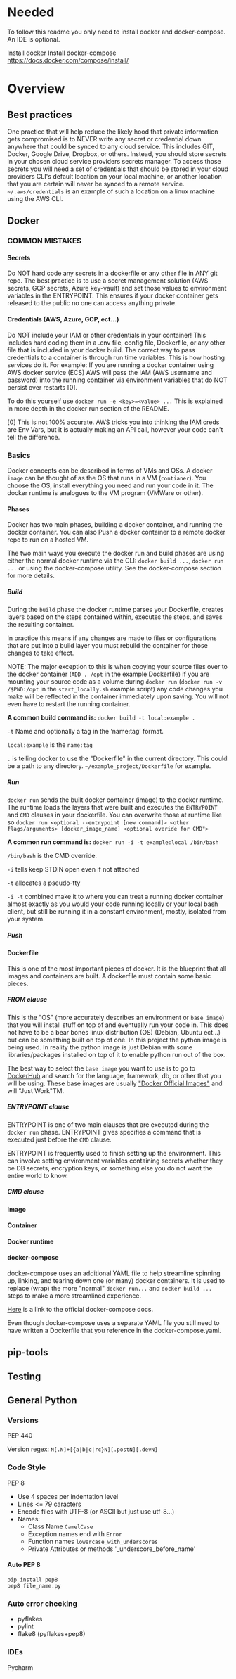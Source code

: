 # Needed
To follow this readme you only need to install docker and docker-compose. An IDE is optional.


Install docker
Install docker-compose https://docs.docker.com/compose/install/

# Overview

## Best practices
One practice that will help reduce the likely hood that private information gets compromised is to
NEVER write any secret or credential down anywhere that could be synced to any cloud service. This
includes GIT, Docker, Google Drive, Dropbox, or others. Instead, you should store secrets in your
chosen cloud service providers secrets manager. To access those secrets you will need a set of
credentials that should be stored in your cloud providers CLI's default location on your local
machine, or another location that you are certain will never be synced to a remote service. `~/.aws/credentials`
is an example of such a location on a linux machine using the AWS CLI.

## Docker

### COMMON MISTAKES

#### Secrets
Do NOT hard code any secrets in a dockerfile or any other file in ANY git repo. The best practice
is to use a secret management solution (AWS secrets, GCP secrets, Azure key-vault) and set those
values to environment variables in the ENTRYPOINT. This ensures if your docker container gets
released to the public no one can access anything private.


#### Credentials (AWS, Azure, GCP, ect...)
Do NOT include your IAM or other credentials in your container! This includes hard
coding them in a .env file, config file, Dockerfile, or any other file that is included in your docker
build. The correct way to pass credentials to a container is through run time variables. This is
how hosting services do it. For example: If you are running a docker container using AWS docker service
(ECS) AWS will pass the IAM (AWS username and password) into the running container via environment
variables that do NOT persist over restarts [0].

To do this yourself use `docker run -e <key>=<value> ...` This is explained in more depth in the
docker run section of the README.

[0] This is not 100% accurate. AWS tricks you into thinking the IAM creds are Env Vars,
but it is actually making an API call, however your code can't tell the difference.

### Basics

Docker concepts can be described in terms of VMs and OSs. A docker `image` can be thought of as the OS that
runs in a VM (`contianer`). You choose the OS, install everything you need and run your code in it.
The docker runtime is analogues to the VM program (VMWare or other).

#### Phases
Docker has two main phases, building a docker container, and running the docker container. You can
also Push a docker container to a remote docker repo to run on a hosted VM.

The two main ways you execute the docker run and build phases are using either the normal docker
runtime via the CLI: `docker build ...`, `docker run ...` or using the docker-compose
utility. See the docker-compose section for more details.

##### Build
During the `build` phase the docker runtime parses your Dockerfile, creates layers based on the steps
contained within, executes the steps, and saves the resulting container.

In practice this means if any changes are made to files or configurations that are put into a build layer
you must rebuild the container for those changes to take effect.

NOTE: The major exception to this is when copying your source files over to the docker container
(`ADD . /opt` in the example Dockerfile) if you are mounting your source code as a volume during
`docker run` (`docker run -v /$PWD:/opt` in the `start_locally.sh` example script) any code changes
you make will be reflected in the container immediately upon saving. You will not even have to restart
the running container.

**A common build command is:**
`docker build -t local:example .`

`-t` Name and optionally a tag in the ‘name:tag’ format.

`local:example` is the `name:tag`

`.` is telling docker to use the "Dockerfile" in the current directory. This could be a path to any
directory. `~/example_project/Dockerfile` for example.

##### Run

`docker run` sends the built docker container (image) to the docker runtime. The runtime loads the layers
that were built and executes the `ENTRYPOINT` and `CMD` clauses in your dockerfile. You can overwrite
those at runtime like so
`docker run <optional --entrypoint [new command]> <other flags/arguments> [docker_image_name] <optional overide for CMD">`

**A common run command is:**
`docker run -i -t example:local /bin/bash`

`/bin/bash` is the CMD override.

`-i` tells keep STDIN open even if not attached

`-t` allocates a pseudo-tty

`-i -t` combined make it to where you can treat a running docker container almost exactly as you
would your code running locally or your local bash client, but still be running it in a constant
environment, mostly, isolated from your system.


##### Push

#### Dockerfile
This is one of the most important pieces of docker. It is the blueprint that all images and containers
are built. A dockerfile must contain some basic pieces.

##### FROM clause
This is the "OS" (more accurately describes an environment or `base image`) that you will install stuff on
top of and eventually run your code in. This does not have to be a bear bones linux distribution (OS)
(Debian, Ubuntu ect...) but can be something built on top of one.
In this project the python image is being used. In reality the python image is just Debian with some
libraries/packages installed on top of it to enable python run out of the box.

The best way to select the `base image` you want to use is to go to [DockerHub](https://hub.docker.com/)
and search for the language, framework, db, or other that you will be using.
These base images are usually ["Docker Official Images"](https://docs.docker.com/docker-hub/official_images/)
and will "Just Work"TM.

##### ENTRYPOINT clause
ENTRYPOINT is one of two main clauses that are executed during the `docker run` phase. ENTRYPOINT
gives specifies a command that is executed just before the `CMD` clause.

ENTRYPOINT is frequently used to finish setting up the environment. This can involve setting
environment variables containing secrets whether they be DB secrets, encryption keys, or something
else you do not want the entire world to know.

##### CMD clause


#### Image


#### Container

#### Docker runtime

#### docker-compose
docker-compose uses an additional YAML file to help streamline spinning up, linking, and tearing
down one (or many) docker containers. It is used to replace (wrap) the more "normal" `docker run...`
and `docker build ...` steps to make a more streamlined experience.

[Here](https://docs.docker.com/compose/) is a link to the official docker-compose docs.

Even though docker-compose uses a separate YAML file you still need to have written a Dockerfile
that you reference in the docker-compose.yaml.

## pip-tools

## Testing

## General Python


### Versions
PEP 440

Version regex:
`N[.N]+[{a|b|c|rc}N][.postN][.devN]`

### Code Style
PEP 8
* Use 4 spaces per indentation level
* Lines <= 79 caracters
* Encode files with UTF-8 (or ASCII but just use utf-8...)
* Names:
    * Class Name `CamelCase`
    * Exception names end with `Error`
    * Function names `lowercase_with_underscores`
    * Private Attributes or methods '_underscore_before_name'

#### Auto PEP 8
```
pip install pep8
pep8 file_name.py
```


### Auto error checking
* pyflakes
* pylint
* flake8 (pyflakes+pep8)

### IDEs
Pycharm

